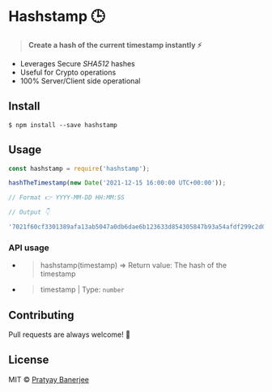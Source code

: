 # Hashstamp 🕒

> **Create a hash of the current timestamp instantly ⚡**

* Leverages Secure *SHA512* hashes
* Useful for Crypto operations
* 100% Server/Client side operational

## Install

```console
$ npm install --save hashstamp
```


## Usage

```js
const hashstamp = require('hashstamp');

hashTheTimestamp(new Date('2021-12-15 16:00:00 UTC+00:00'));

// Format 👉 YYYY-MM-DD HH:MM:SS

// Output 👇

'7021f60cf3301389afa13ab5047a0db6dae6b123633d854305847b93a54afdf299c2d02cd89b3537b8e5e2db06606ce35390e8a70d470758722426307cd93434'
```


### API usage

- > hashstamp(timestamp) => Return value: The hash of the timestamp

- > timestamp | Type: `number`



## Contributing

Pull requests are always welcome! 🌟

## License

MIT © [Pratyay Banerjee](https://neilblaze.live)